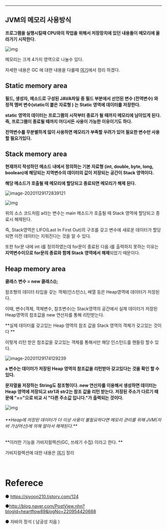 ------

## JVM의 메모리 사용방식

**프로그램을 실행시킬때 CPU와의 작업을 위해서 저장장치에 있던 내용들이 메모리에 올라가기 시작한다.<br>**

![img](https://t1.daumcdn.net/cfile/tistory/9951443D5C6E85BE02)

메모리는 크게 4가지 영역으로 나눌수 있다. <br>

자세한 내용은 GC 에 대한 내용을 다룰때 [여기]()에서 정리 하겠다. <BR>

## Static memory area

**필드, 생성자, 메소드로 구성된 JAVA파일 중 필드 부분에서 선언된 변수 (전역변수) 와 정적 멤버 변수(static이 붙은 자료형 ) 는 Static 영역에 데이터를 저장한다.<br>**

**static 영역의 데이터는 프로그램의 시작부터 종료가 될 때까지 메모리에 남아있게 된다. 즉, 프로그램이 종료될 때까지 어디서든 사용이 가능한 이유이기도 하다.<br>**

**전역변수를 무분별하게 많이 사용하면 메모리가 부족할 우려가 있어 필요한 변수만 사용할 필요가있다. <br>** 

## Stack memory area

**현재까지 작성하던 메소드 내에서 정의하는 기본 자료형 (int, double, byte, long, boolean)에 해당되는 지역변수의 데이터의 값이 저장되는 공간이 Stack 영역이다.<br>**

**해당 메소드가 호출될 때 메모리에 할당되고 종료되면 메모리가 해제 된다.**

![image-20201129172839121](C:\Users\DoHyun\AppData\Roaming\Typora\typora-user-images\image-20201129172839121.png)

![img](http://postfiles1.naver.net/MjAxNzAzMTBfMjYy/MDAxNDg5MDcyMTUyOTM4.cRNCdoeIEEOG2ml0qNbOy9uCUm0Z7-vKvmQMPzYm6uQg.NQJdJCKtm9E-4R1vKQz2nUhMeUs92rw25YFJdeSwzSAg.PNG.heartflow89/image.png?type=w773)

위의 소스 코드처럼 a라는 변수는 main 메소드가 호출될 때 Stack 영역에 할당되고 종료시 해제된다.<br>

즉, Stack영역은  LIFO(Last In First Out)의 구조를 갖고 변수에 새로운 데이터가 할당되면 이전 데이터는 지워진다는 것을 알 수 있다.<Br>

또한 for문 내에 int i를 정의하였는데 for문이 종료된 다음 i를 출력하지 못하는 이유는 **지역변수이므로 for문의 종료와 함께 Stack 영역에서 해제**되었기 때문이다.<Br>

## Heap memory area

**클래스 변수  = new 클래스();<br>**

참조형의 데이터 타입을 갖는 객체(인스턴스), 배열 등은 Heap영역에 데이터가 저장된다. <br>

이때, 변수(객체, 객체변수, 참조변수)는 Stack영역의 공간에서 실제 데이터가 저장된 Heap영역의 참조값을 new 연산자를 통해 리턴받는다.<br>

**실제 데이터를 갖고있는 Heap 영역의 참조 값을 Stack 영역의 객체가 갖고있는 것이다 **

이렇게 리턴 받은 참조값을 갖고있는 객체를 통해서만 해당 인스턴드를 핸들링 할수 있다.

![image-20201129174129239](C:\Users\DoHyun\AppData\Roaming\Typora\typora-user-images\image-20201129174129239.png)



**a 변수는 데이터가 저장된 Heap 영역의 참조값을 리턴받아 갖고있다는 것을 확인 할 수 있다.<br>**

**문자열을 저장하는 String도 참조형이다. new 연산자를 이용해서 생성하면 데이터는 Heap 영역에 저장되고 str1과 str2는 참조 값을 리턴 받는다. 저장된 주소가 다르기 때문에 "=="으로 비교 시 "다른 주소값 입니다."가 출력되는 것이다. <br>**

![img](http://postfiles3.naver.net/MjAxNzAzMTBfODAg/MDAxNDg5MDc1ODI4NDMw.621h7wW2hby6d_AiV7K7qRhbK18Nk4HtoN1A-2nTbmMg.MmFAzdr9cMJGsI6KpyhqxV6kcdotO8lViClzBmEbND0g.PNG.heartflow89/image.png?type=w773)

<h6> **Heap에 저장된 데이터가 더 이상 사용이 불필요하다면 메모리 관리를 위해 JVM(자바 가상머신)에 의해 알아서 해제된다.** </h6>

**이러한 기능을 가비지컬렉션(GC, 쓰레기 수집) 이라고 한다. **

가비지컬렉션에 대한 내용은 [여기]() 정리 



<br>

# Referece

● https://siyoon210.tistory.com/124<br>

●http://blog.naver.com/PostView.nhn?blogId=heartflow89&logNo=220954420688 <br>

● 자바의 정석 ( 남궁성 지음 )<br>

